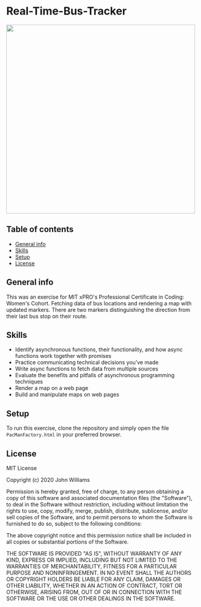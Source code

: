 # Real-Time-Bus-Tracker
<img src= "https://user-images.githubusercontent.com/89999452/139878149-58f2a542-2f61-4cd4-8ede-bd61db473c1b.png" width='500'/>

## Table of contents
* [General info](#general-info)
* [Skills](#skills)
* [Setup](#setup)
* [License](#license)

## General info
This was an exercise for MIT xPRO's Professional Certificate in Coding: Women's Cohort. Fetching data of bus locations and rendering a map with updated markers. There are two markers distinguishing the direction from their last bus stop on their route. 
	
## Skills
* Identify asynchronous functions, their functionality, and how async functions work together with promises
* Practice communicating technical decisions you’ve made
* Write async functions to fetch data from multiple sources
* Evaluate the benefits and pitfalls of asynchronous programming techniques
* Render a map on a web page 
* Build and manipulate maps on web pages
	
## Setup
To run this exercise, clone the repository and simply open the file ```PacManFactory.html``` in your preferred browser.

## License
MIT License

Copyright (c) 2020 John Williams

Permission is hereby granted, free of charge, to any person obtaining a copy
of this software and associated documentation files (the "Software"), to deal
in the Software without restriction, including without limitation the rights
to use, copy, modify, merge, publish, distribute, sublicense, and/or sell
copies of the Software, and to permit persons to whom the Software is
furnished to do so, subject to the following conditions:

The above copyright notice and this permission notice shall be included in all
copies or substantial portions of the Software.

THE SOFTWARE IS PROVIDED "AS IS", WITHOUT WARRANTY OF ANY KIND, EXPRESS OR
IMPLIED, INCLUDING BUT NOT LIMITED TO THE WARRANTIES OF MERCHANTABILITY,
FITNESS FOR A PARTICULAR PURPOSE AND NONINFRINGEMENT. IN NO EVENT SHALL THE
AUTHORS OR COPYRIGHT HOLDERS BE LIABLE FOR ANY CLAIM, DAMAGES OR OTHER
LIABILITY, WHETHER IN AN ACTION OF CONTRACT, TORT OR OTHERWISE, ARISING FROM,
OUT OF OR IN CONNECTION WITH THE SOFTWARE OR THE USE OR OTHER DEALINGS IN THE
SOFTWARE.

